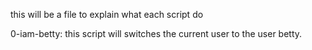 this will be a file to explain what each script do

0-iam-betty: this script will switches the current user to the user betty.
